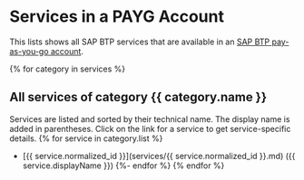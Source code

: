 # Services in a PAYG Account

This lists shows all SAP BTP services that are available in an [SAP BTP pay-as-you-go account](https://www.sap.com/products/business-technology-platform/trial.html).

{% for category in services %}
## All services of category {{ category.name }}

Services are listed and sorted by their technical name. The display name is added in parentheses. Click on the link for a service to get service-specific details.
{% for service in category.list %}
- [{{ service.normalized_id }}](services/{{ service.normalized_id }}.md) ({{ service.displayName }})
{%- endfor %}
{% endfor %}

